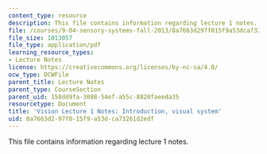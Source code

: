 ```yaml
---
content_type: resource
description: This file contains information regarding lecture 1 notes.
file: /courses/9-04-sensory-systems-fall-2013/8a7663d297f015f9a53dca73261d2edf_MIT9_04F13_Vis1.pdf
file_size: 1013057
file_type: application/pdf
learning_resource_types:
- Lecture Notes
license: https://creativecommons.org/licenses/by-nc-sa/4.0/
ocw_type: OCWFile
parent_title: Lecture Notes
parent_type: CourseSection
parent_uid: 158dd9fa-3088-54ef-a55c-8820faeeda35
resourcetype: Document
title: 'Vision Lecture 1 Notes: Introduction, visual system'
uid: 8a7663d2-97f0-15f9-a53d-ca73261d2edf
---
```

This file contains information regarding lecture 1 notes.